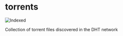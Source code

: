 torrents 
========
![Indexed](https://img.shields.io/badge/indexed-203964-blue)

Collection of torrent files discovered in the DHT network
